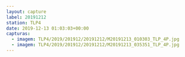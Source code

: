 ```yaml
---
layout: capture
label: 20191212
station: TLP4
date: 2019-12-13 01:03:03+00:00
capturas:
  - imagem: TLP4/2019/201912/20191212/M20191213_010303_TLP_4P.jpg
  - imagem: TLP4/2019/201912/20191212/M20191213_035351_TLP_4P.jpg
---
```

